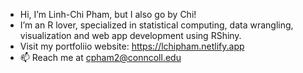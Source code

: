 - Hi, I’m Linh-Chi Pham, but I also go by Chi!
- I’m an R lover, specialized in statistical computing, data wrangling, visualization and web app development using RShiny.
- Visit my portfoliio website: https://lchipham.netlify.app
- 📫 Reach me at cpham2@conncoll.edu

<!---
lchipham/lchipham is a ✨ special ✨ repository because its `README.md` (this file) appears on your GitHub profile.
You can click the Preview link to take a look at your changes.
--->
